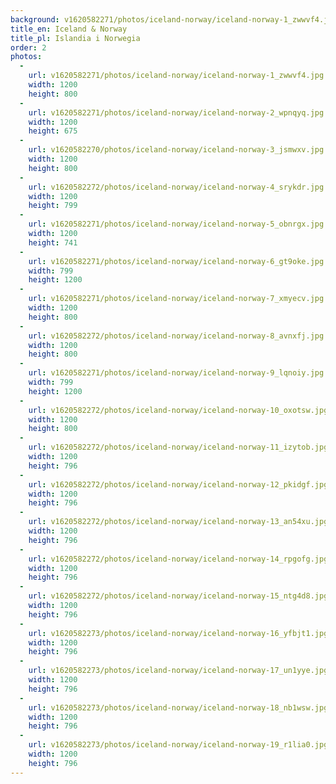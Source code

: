 ```yaml
---
background: v1620582271/photos/iceland-norway/iceland-norway-1_zwwvf4.jpg
title_en: Iceland & Norway
title_pl: Islandia i Norwegia
order: 2
photos:
  -
    url: v1620582271/photos/iceland-norway/iceland-norway-1_zwwvf4.jpg
    width: 1200
    height: 800
  -
    url: v1620582271/photos/iceland-norway/iceland-norway-2_wpnqyq.jpg
    width: 1200
    height: 675
  -
    url: v1620582270/photos/iceland-norway/iceland-norway-3_jsmwxv.jpg
    width: 1200
    height: 800
  -
    url: v1620582272/photos/iceland-norway/iceland-norway-4_srykdr.jpg
    width: 1200
    height: 799
  -
    url: v1620582271/photos/iceland-norway/iceland-norway-5_obnrgx.jpg
    width: 1200
    height: 741
  -
    url: v1620582271/photos/iceland-norway/iceland-norway-6_gt9oke.jpg
    width: 799
    height: 1200
  -
    url: v1620582271/photos/iceland-norway/iceland-norway-7_xmyecv.jpg
    width: 1200
    height: 800
  -
    url: v1620582272/photos/iceland-norway/iceland-norway-8_avnxfj.jpg
    width: 1200
    height: 800
  -
    url: v1620582271/photos/iceland-norway/iceland-norway-9_lqnoiy.jpg
    width: 799
    height: 1200
  -
    url: v1620582272/photos/iceland-norway/iceland-norway-10_oxotsw.jpg
    width: 1200
    height: 800
  -
    url: v1620582272/photos/iceland-norway/iceland-norway-11_izytob.jpg
    width: 1200
    height: 796
  -
    url: v1620582272/photos/iceland-norway/iceland-norway-12_pkidgf.jpg
    width: 1200
    height: 796
  -
    url: v1620582272/photos/iceland-norway/iceland-norway-13_an54xu.jpg
    width: 1200
    height: 796
  -
    url: v1620582272/photos/iceland-norway/iceland-norway-14_rpgofg.jpg
    width: 1200
    height: 796
  -
    url: v1620582272/photos/iceland-norway/iceland-norway-15_ntg4d8.jpg
    width: 1200
    height: 796
  -
    url: v1620582273/photos/iceland-norway/iceland-norway-16_yfbjt1.jpg
    width: 1200
    height: 796
  -
    url: v1620582273/photos/iceland-norway/iceland-norway-17_un1yye.jpg
    width: 1200
    height: 796
  -
    url: v1620582273/photos/iceland-norway/iceland-norway-18_nb1wsw.jpg
    width: 1200
    height: 796
  -
    url: v1620582273/photos/iceland-norway/iceland-norway-19_r1lia0.jpg
    width: 1200
    height: 796
---
```


